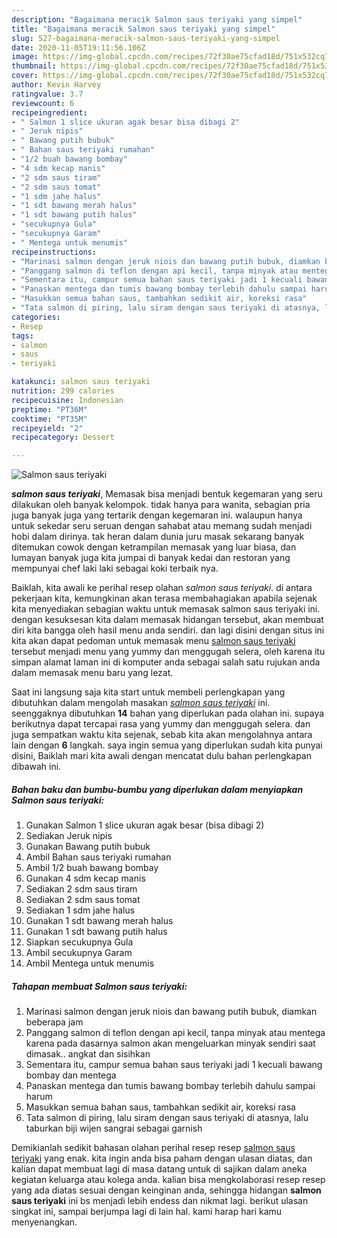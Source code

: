 ```yaml
---
description: "Bagaimana meracik Salmon saus teriyaki yang simpel"
title: "Bagaimana meracik Salmon saus teriyaki yang simpel"
slug: 527-bagaimana-meracik-salmon-saus-teriyaki-yang-simpel
date: 2020-11-05T19:11:56.106Z
image: https://img-global.cpcdn.com/recipes/72f30ae75cfad18d/751x532cq70/salmon-saus-teriyaki-foto-resep-utama.jpg
thumbnail: https://img-global.cpcdn.com/recipes/72f30ae75cfad18d/751x532cq70/salmon-saus-teriyaki-foto-resep-utama.jpg
cover: https://img-global.cpcdn.com/recipes/72f30ae75cfad18d/751x532cq70/salmon-saus-teriyaki-foto-resep-utama.jpg
author: Kevin Harvey
ratingvalue: 3.7
reviewcount: 6
recipeingredient:
- " Salmon 1 slice ukuran agak besar bisa dibagi 2"
- " Jeruk nipis"
- " Bawang putih bubuk"
- " Bahan saus teriyaki rumahan"
- "1/2 buah bawang bombay"
- "4 sdm kecap manis"
- "2 sdm saus tiram"
- "2 sdm saus tomat"
- "1 sdm jahe halus"
- "1 sdt bawang merah halus"
- "1 sdt bawang putih halus"
- "secukupnya Gula"
- "secukupnya Garam"
- " Mentega untuk menumis"
recipeinstructions:
- "Marinasi salmon dengan jeruk niois dan bawang putih bubuk, diamkan beberapa jam"
- "Panggang salmon di teflon dengan api kecil, tanpa minyak atau mentega karena pada dasarnya salmon akan mengeluarkan minyak sendiri saat dimasak.. angkat dan sisihkan"
- "Sementara itu, campur semua bahan saus teriyaki jadi 1 kecuali bawang bombay dan mentega"
- "Panaskan mentega dan tumis bawang bombay terlebih dahulu sampai harum"
- "Masukkan semua bahan saus, tambahkan sedikit air, koreksi rasa"
- "Tata salmon di piring, lalu siram dengan saus teriyaki di atasnya, lalu taburkan biji wijen sangrai sebagai garnish"
categories:
- Resep
tags:
- salmon
- saus
- teriyaki

katakunci: salmon saus teriyaki 
nutrition: 299 calories
recipecuisine: Indonesian
preptime: "PT36M"
cooktime: "PT35M"
recipeyield: "2"
recipecategory: Dessert

---
```



![Salmon saus teriyaki](https://img-global.cpcdn.com/recipes/72f30ae75cfad18d/751x532cq70/salmon-saus-teriyaki-foto-resep-utama.jpg)

<b><i>salmon saus teriyaki</i></b>, Memasak bisa menjadi bentuk kegemaran yang seru dilakukan oleh banyak kelompok. tidak hanya para wanita, sebagian pria juga banyak juga yang tertarik dengan kegemaran ini. walaupun hanya untuk sekedar seru seruan dengan sahabat atau memang sudah menjadi hobi dalam dirinya. tak heran dalam dunia juru masak sekarang banyak ditemukan cowok dengan ketrampilan memasak yang luar biasa, dan lumayan banyak juga kita jumpai di banyak kedai dan restoran yang mempunyai chef laki laki sebagai koki terbaik nya.

Baiklah, kita awali ke perihal resep olahan <i>salmon saus teriyaki</i>. di antara pekerjaan kita, kemungkinan akan terasa membahagiakan apabila sejenak kita menyediakan sebagian waktu untuk memasak salmon saus teriyaki ini. dengan kesuksesan kita dalam memasak hidangan tersebut, akan membuat diri kita bangga oleh hasil menu anda sendiri. dan lagi disini dengan situs ini kita akan dapat pedoman untuk memasak menu <u>salmon saus teriyaki</u> tersebut menjadi menu yang yummy dan menggugah selera, oleh karena itu simpan alamat laman ini di komputer anda sebagai salah satu rujukan anda dalam memasak menu baru yang lezat.




Saat ini langsung saja kita start untuk membeli perlengkapan yang dibutuhkan dalam mengolah masakan <u><i>salmon saus teriyaki</i></u> ini. seenggaknya dibutuhkan <b>14</b> bahan yang diperlukan pada olahan ini. supaya berikutnya dapat tercapai rasa yang yummy dan menggugah selera. dan juga sempatkan waktu kita sejenak, sebab kita akan mengolahnya antara lain dengan <b>6</b> langkah. saya ingin semua yang diperlukan sudah kita punyai disini, Baiklah mari kita awali dengan mencatat dulu bahan perlengkapan dibawah ini.

<!--inarticleads1-->

##### Bahan baku dan bumbu-bumbu yang diperlukan dalam menyiapkan Salmon saus teriyaki:

1. Gunakan  Salmon 1 slice ukuran agak besar (bisa dibagi 2)
1. Sediakan  Jeruk nipis
1. Gunakan  Bawang putih bubuk
1. Ambil  Bahan saus teriyaki rumahan
1. Ambil 1/2 buah bawang bombay
1. Gunakan 4 sdm kecap manis
1. Sediakan 2 sdm saus tiram
1. Sediakan 2 sdm saus tomat
1. Sediakan 1 sdm jahe halus
1. Gunakan 1 sdt bawang merah halus
1. Gunakan 1 sdt bawang putih halus
1. Siapkan secukupnya Gula
1. Ambil secukupnya Garam
1. Ambil  Mentega untuk menumis




<!--inarticleads2-->

##### Tahapan membuat Salmon saus teriyaki:

1. Marinasi salmon dengan jeruk niois dan bawang putih bubuk, diamkan beberapa jam
1. Panggang salmon di teflon dengan api kecil, tanpa minyak atau mentega karena pada dasarnya salmon akan mengeluarkan minyak sendiri saat dimasak.. angkat dan sisihkan
1. Sementara itu, campur semua bahan saus teriyaki jadi 1 kecuali bawang bombay dan mentega
1. Panaskan mentega dan tumis bawang bombay terlebih dahulu sampai harum
1. Masukkan semua bahan saus, tambahkan sedikit air, koreksi rasa
1. Tata salmon di piring, lalu siram dengan saus teriyaki di atasnya, lalu taburkan biji wijen sangrai sebagai garnish




Demikianlah sedikit bahasan olahan perihal resep resep <u>salmon saus teriyaki</u> yang enak. kita ingin anda bisa paham dengan ulasan diatas, dan kalian dapat membuat lagi di masa datang untuk di sajikan dalam aneka kegiatan keluarga atau kolega anda. kalian bisa mengkolaborasi resep resep yang ada diatas sesuai dengan keinginan anda, sehingga hidangan <b>salmon saus teriyaki</b> ini bs menjadi lebih endess dan nikmat lagi. berikut ulasan singkat ini, sampai berjumpa lagi di lain hal. kami harap hari kamu menyenangkan.
